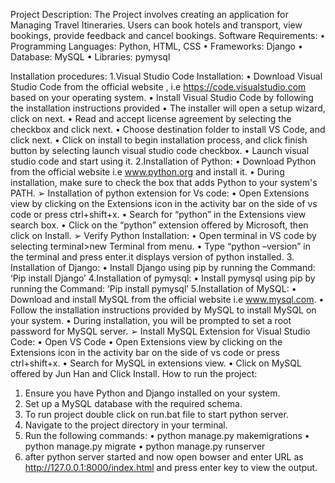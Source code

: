Project Description:
The Project involves creating an application for Managing Travel Itineraries. Users can book
hotels and transport, view bookings, provide feedback and cancel bookings.
Software Requirements:
      • Programming Languages: Python, HTML, CSS
      • Frameworks: Django
      • Database: MySQL
      • Libraries: pymysql

Installation procedures:
      1.Visual Studio Code Installation:
                • Download Visual Studio Code from the official website , i.e
                  https://code.visualstudio.com based on your operating system.
                • Install Visual Studio Code by following the installation instructions provided
                • The installer will open a setup wizard, click on next.
                • Read and accept license agreement by selecting the checkbox and click next.
                • Choose destination folder to install VS Code, and click next.
                • Click on install to begin installation process, and click finish button by selecting launch
                  visual studio code checkbox.
                • Launch visual studio code and start using it.
      2.Installation of Python:
                • Download Python from the official website i.e www.python.org and install it.
                • During installation, make sure to check the box that adds Python to your system's PATH.
                    ➢ Installation of python extension for Vs code:
                • Open Extensions view by clicking on the Extensions icon in the
                  activity bar on the side of vs code or press ctrl+shift+x.
                • Search for “python” in the Extensions view search box.
                • Click on the “python” extension offered by Microsoft, then click on
                  Install.
                    ➢ Verify Python Installation:
                • Open terminal in VS code by selecting terminal>new Terminal from
                  menu.
                • Type “python –version” in the terminal and press enter.it displays
                  version of python installed.
    3. Installation of Django:
                • Install Django using pip by running the Command:
                  ‘Pip install Django’
    4.Installation of pymysql:
                • Install pymysql using pip by running the Command:
                  ‘Pip install pymysql’
    5.Installation of MySQL:
                • Download and install MySQL from the official website i.e www.mysql.com.
                • Follow the installation instructions provided by MySQL to install MySQL on your
                  system.
                • During installation, you will be prompted to set a root password for MySQL server.
                    ➢ Install MySQL Extension for Visual Studio Code:
                • Open VS Code
                • Open Extensions view by clicking on the Extensions icon in the
                  activity bar on the side of vs code or press ctrl+shift+x.
                • Search for MySQL in extensions view.
                • Click on MySQL offered by Jun Han and Click Install.
How to run the project:
1. Ensure you have Python and Django installed on your system.
2. Set up a MySQL database with the required schema.
3. To run project double click on run.bat file to start python server.
4. Navigate to the project directory in your terminal.
5. Run the following commands:
• python manage.py makemigrations
• python manage.py migrate
• python manage.py runserver
6. after python server started and now open bowser and enter URL as
http://127.0.0.1:8000/index.html and press enter key to view the output.
